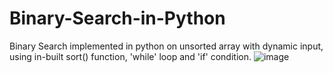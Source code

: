 # Binary-Search-in-Python
Binary Search implemented in python on unsorted array with dynamic input, using in-built sort() function, 'while' loop and 'if' condition.
![image](https://github.com/Antonysaju/Binary-Search-in-Python/assets/74053283/d80bba1e-a528-49aa-beac-4ea6b8070e95)
